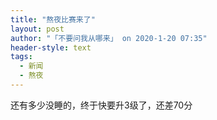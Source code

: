 ```yaml
---
title: "熬夜比赛来了"
layout: post
author: "「不要问我从哪来」 on 2020-1-20 07:35"
header-style: text
tags:
  - 新闻
  - 熬夜
---
```


<head></head>
<body>
  还有多少没睡的，终于快要升3级了，还差70分
</body>


